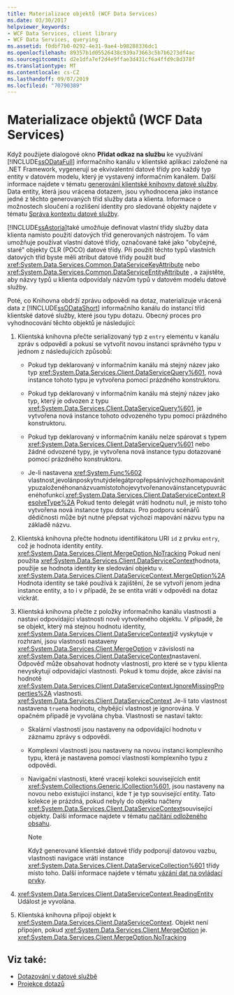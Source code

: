 ```yaml
---
title: Materializace objektů (WCF Data Services)
ms.date: 03/30/2017
helpviewer_keywords:
- WCF Data Services, client library
- WCF Data Services, querying
ms.assetid: f0dbf7b0-0292-4e31-9ae4-b98288336dc1
ms.openlocfilehash: 89357b1d05526438c939a73663c5b7b6273df4ac
ms.sourcegitcommit: d2e1dfa7ef2d4e9ffae3d431cf6a4ffd9c8d378f
ms.translationtype: MT
ms.contentlocale: cs-CZ
ms.lasthandoff: 09/07/2019
ms.locfileid: "70790389"
---
```

# <a name="object-materialization-wcf-data-services"></a>Materializace objektů (WCF Data Services)

Když použijete dialogové okno **Přidat odkaz na službu** ke využívání [!INCLUDE[ssODataFull](../../../../includes/ssodatafull-md.md)] informačního kanálu v klientské aplikaci založené na .NET Framework, vygenerují se ekvivalentní datové třídy pro každý typ entity v datovém modelu, který je vystavený informačním kanálem. Další informace najdete v tématu [generování klientské knihovny datové služby](generating-the-data-service-client-library-wcf-data-services.md). Data entity, která jsou vrácena dotazem, jsou vyhodnocena jako instance jedné z těchto generovaných tříd služby data a klienta. Informace o možnostech sloučení a rozlišení identity pro sledované objekty najdete v tématu [Správa kontextu datové služby](managing-the-data-service-context-wcf-data-services.md).

[!INCLUDE[ssAstoria](../../../../includes/ssastoria-md.md)]také umožňuje definovat vlastní třídy služby data klienta namísto použití datových tříd generovaných nástrojem. To vám umožňuje používat vlastní datové třídy, označované také jako "obyčejné, staré" objekty CLR (POCO) datové třídy. Při použití těchto typů vlastních datových tříd byste měli atribut datové třídy použít buď <xref:System.Data.Services.Common.DataServiceKeyAttribute> nebo <xref:System.Data.Services.Common.DataServiceEntityAttribute> , a zajistěte, aby názvy typů u klienta odpovídaly názvům typů v datovém modelu datové služby.

Poté, co Knihovna obdrží zprávu odpovědi na dotaz, materializuje vrácená data z [!INCLUDE[ssODataShort](../../../../includes/ssodatashort-md.md)] informačního kanálu do instancí tříd klientské datové služby, které jsou typu dotazu. Obecný proces pro vyhodnocování těchto objektů je následující:

1. Klientská knihovna přečte serializovaný typ z `entry` elementu v kanálu zpráv s odpovědí a pokusí se vytvořit novou instanci správného typu v jednom z následujících způsobů:

    - Pokud typ deklarovaný v informačním kanálu má stejný název jako typ <xref:System.Data.Services.Client.DataServiceQuery%601>, nová instance tohoto typu je vytvořena pomocí prázdného konstruktoru.

    - Pokud typ deklarovaný v informačním kanálu má stejný název jako typ, který je odvozen z typu <xref:System.Data.Services.Client.DataServiceQuery%601>, je vytvořena nová instance tohoto odvozeného typu pomocí prázdného konstruktoru.

    - Pokud typ deklarovaný v informačním kanálu nelze spárovat s typem <xref:System.Data.Services.Client.DataServiceQuery%601> nebo žádné odvozené typy, je vytvořena nová instance typu dotazované pomocí prázdného konstruktoru.

    - Je-li nastavena <xref:System.Func%602> vlastnost,jevolánposkytnutýdelegátpropřepsánívýchozíhomapovánítypuzaloženéhonanázvuamístotohojevytvořenanováinstancetypuvrácenéhofunkcí.<xref:System.Data.Services.Client.DataServiceContext.ResolveType%2A> Pokud tento delegát vrátí hodnotu null, je místo toho vytvořena nová instance typu dotazu. Pro podporu scénářů dědičnosti může být nutné přepsat výchozí mapování názvu typu na základě názvu.

2. Klientská knihovna přečte hodnotu identifikátoru URI `id` z prvku `entry`, což je hodnota identity entity. <xref:System.Data.Services.Client.MergeOption.NoTracking> Pokud není použita <xref:System.Data.Services.Client.DataServiceContext>hodnota, použije se hodnota identity ke sledování objektu v. <xref:System.Data.Services.Client.DataServiceContext.MergeOption%2A> Hodnota identity se také používá k zajištění, že se vytvoří jenom jedna instance entity, a to i v případě, že se entita vrátí v odpovědi na dotaz víckrát.

3. Klientská knihovna přečte z položky informačního kanálu vlastnosti a nastaví odpovídající vlastnosti nově vytvořeného objektu. V případě, že se objekt, který má stejnou hodnotu identity, <xref:System.Data.Services.Client.DataServiceContext>již vyskytuje v rozhraní, jsou vlastnosti nastaveny <xref:System.Data.Services.Client.MergeOption> v závislosti na <xref:System.Data.Services.Client.DataServiceContext>nastavení. Odpověď může obsahovat hodnoty vlastností, pro které se v typu klienta nevyskytují odpovídající vlastnosti. Pokud k tomu dojde, akce závisí na hodnotě <xref:System.Data.Services.Client.DataServiceContext.IgnoreMissingProperties%2A> vlastnosti. <xref:System.Data.Services.Client.DataServiceContext> Je-li tato vlastnost nastavena `true`na hodnotu, chybějící vlastnost je ignorována. V opačném případě je vyvolána chyba. Vlastnosti se nastaví takto:

    - Skalární vlastnosti jsou nastaveny na odpovídající hodnotu v záznamu zprávy s odpovědí.

    - Komplexní vlastnosti jsou nastaveny na novou instanci komplexního typu, která je nastavena pomocí vlastností komplexního typu z odpovědi.

    - Navigační vlastnosti, které vracejí kolekci souvisejících entit <xref:System.Collections.Generic.ICollection%601>, jsou nastaveny na novou nebo existující instanci, kde `T` je typ související entity. Tato kolekce je prázdná, pokud nebyly do objektu načteny <xref:System.Data.Services.Client.DataServiceContext>související objekty. Další informace najdete v tématu [načítání odloženého obsahu](loading-deferred-content-wcf-data-services.md).

      > [!NOTE]
      > Když generované klientské datové třídy podporují datovou vazbu, vlastnosti navigace vrátí instance <xref:System.Data.Services.Client.DataServiceCollection%601> třídy místo toho. Další informace najdete v tématu [vázání dat na ovládací prvky](binding-data-to-controls-wcf-data-services.md).

4. <xref:System.Data.Services.Client.DataServiceContext.ReadingEntity> Událost je vyvolána.

5. Klientská knihovna připojí objekt k <xref:System.Data.Services.Client.DataServiceContext>. Objekt není připojen, pokud <xref:System.Data.Services.Client.MergeOption> je. <xref:System.Data.Services.Client.MergeOption.NoTracking>

## <a name="see-also"></a>Viz také:

- [Dotazování v datové službě](querying-the-data-service-wcf-data-services.md)
- [Projekce dotazů](query-projections-wcf-data-services.md)
